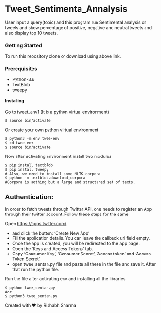 # Tweet_Sentimenta_Annalysis
User input a query(topic) and this program run Sentimental analysis on  tweets and show percentage of positive, negative and neutral tweets and also display top 10 tweets.


### Getting Started
To run this repository clone or download using above link.

### Prerequisites
 * Python-3.6
 * TextBlob
 * tweepy


#### Installing
Go to tweet_env1 (It is a python virtual environment)
```
$ source bin/activate
```
Or create your own python virtual environment
```
$ python3 -m env twee-env
$ cd twee-env
$ source bin/activate
```

Now after activating environment install two modules
```
$ pip install textblob
$ pip install tweepy
# Also, we need to install some NLTK corpora 
$ python -m textblob.download_corpora
#Corpora is nothing but a large and structured set of texts.
```

## Authentication:
In order to fetch tweets through Twitter API, one needs to register an App through their twitter account. Follow these steps for the same:

Open https://apps.twitter.com/ 
* and click the button: ‘Create New App’
* Fill the application details. You can leave the callback url field empty.
* Once the app is created, you will be redirected to the app page.
* Open the ‘Keys and Access Tokens’ tab.
* Copy ‘Consumer Key’, ‘Consumer Secret’, ‘Access token’ and ‘Access Token Secret’.
* open twee_sentan.py file and paste all these in the file and save it. After that run the python file.

Run the file after activating env and installing all the libraries 

```
$ python twee_sentan.py
#or
$ python3 twee_sentan.py
```


Created with :heart: by Rishabh Sharma
